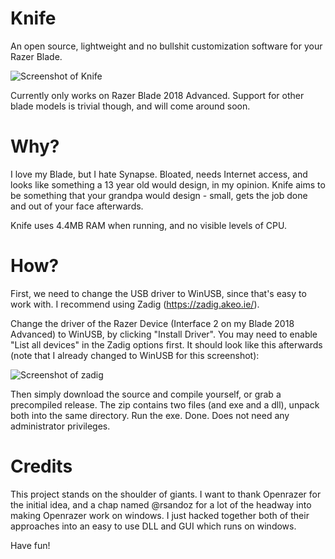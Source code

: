 # Knife
An open source, lightweight and no bullshit customization software for your Razer Blade.

![Screenshot of Knife](https://i.imgur.com/qdmHs4P.png)

Currently only works on Razer Blade 2018 Advanced. Support for other blade models is trivial though, and will come around soon.

# Why?
I love my Blade, but I hate Synapse. Bloated, needs Internet access, and looks like something a 13 year old would design, in my opinion. Knife aims to be something that your grandpa would design - small, gets the job done and out of your face afterwards.

Knife uses 4.4MB RAM when running, and no visible levels of CPU.

# How?
First, we need to change the USB driver to WinUSB, since that's easy to work with. I recommend using Zadig (https://zadig.akeo.ie/).

Change the driver of the Razer Device (Interface 2 on my Blade 2018 Advanced) to WinUSB, by clicking "Install Driver". You may need to enable "List all devices" in the Zadig options first. It should look like this afterwards (note that I already changed to WinUSB for this screenshot):

![Screenshot of zadig](https://i.imgur.com/vLgFjgh.png)

Then simply download the source and compile yourself, or grab a precompiled release. The zip contains two files (and exe and a dll), unpack both into the same directory. Run the exe. Done. Does not need any administrator privileges.

# Credits
This project stands on the shoulder of giants. I want to thank Openrazer for the initial idea, and a chap named @rsandoz for a lot of the headway into making Openrazer work on windows. I just hacked together both of their approaches into an easy to use DLL and GUI which runs on windows.

Have fun!
